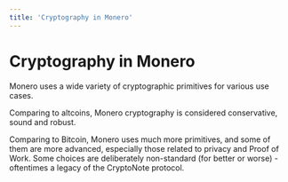 ```yaml
---
title: 'Cryptography in Monero'
---
```

# Cryptography in Monero 

Monero uses a wide variety of cryptographic primitives for various use
cases.

Comparing to altcoins, Monero cryptography is considered conservative, sound
and robust.

Comparing to Bitcoin, Monero uses much more primitives, and some of them are
more advanced, especially those related to privacy and Proof of Work.  Some
choices are deliberately non-standard (for better or worse) - oftentimes a
legacy of the CryptoNote protocol.
